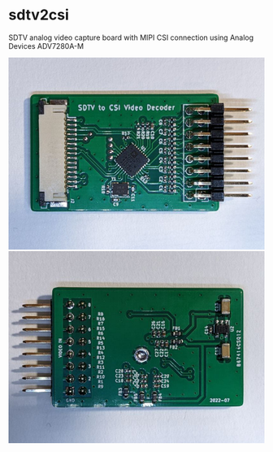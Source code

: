 # sdtv2csi
SDTV analog video capture board with MIPI CSI connection using Analog Devices ADV7280A-M

![sdtv2csi topview](misc/sdtv2csi_frontview.jpg)
![sdtv2csi backview](misc/sdtv2csi_backview.jpg)
